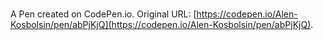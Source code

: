 # 

A Pen created on CodePen.io. Original URL: [https://codepen.io/Alen-Kosbolsin/pen/abPjKjQ](https://codepen.io/Alen-Kosbolsin/pen/abPjKjQ).

